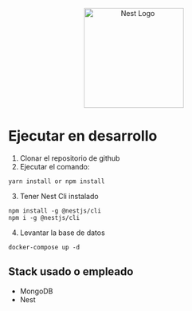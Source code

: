 <p align="center">
  <a href="http://nestjs.com/" target="blank"><img src="https://nestjs.com/img/logo-small.svg" width="200" alt="Nest Logo" /></a>
</p>


<!-- estas instrucciones permitira que otro desarrollador pueda ejecutar -->

# Ejecutar en desarrollo
1. Clonar el repositorio de github
2. Ejecutar el comando:
```
yarn install or npm install
```
3. Tener Nest Cli instalado
```
npm install -g @nestjs/cli
npm i -g @nestjs/cli
```
4. Levantar la base de datos
```
docker-compose up -d
```
## Stack usado o empleado
* MongoDB
* Nest